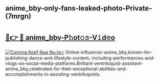 ## anime_bby-only-fans​-leaked-photo​-Private-(7mrgn)


# <h2><a href="https://mediaupload.pro?title=anime_bby&ref=git">🔗👉 🔴 anime_bby-P𝚑ot𝚘𝚜-V𝚒d𝚎o</a></h2>

[![Corinna Kopf Nue Nu𝚍e𝚜](https://i.imgur.com/0qMVB7G.gif)](https://mediaupload.pro?title=anime_bby&ref=git)
Online-influencer-anime_bby,known-for-publishing-dance-and-lifestyle-content,-including-performances-and-vlogs-on-social-media-platforms.Brilliant-ventriloquist-assistant-anime_bby,celebrated-for-their-exceptional-abilities-and-accomplishments-in-assisting-ventriloquists.  